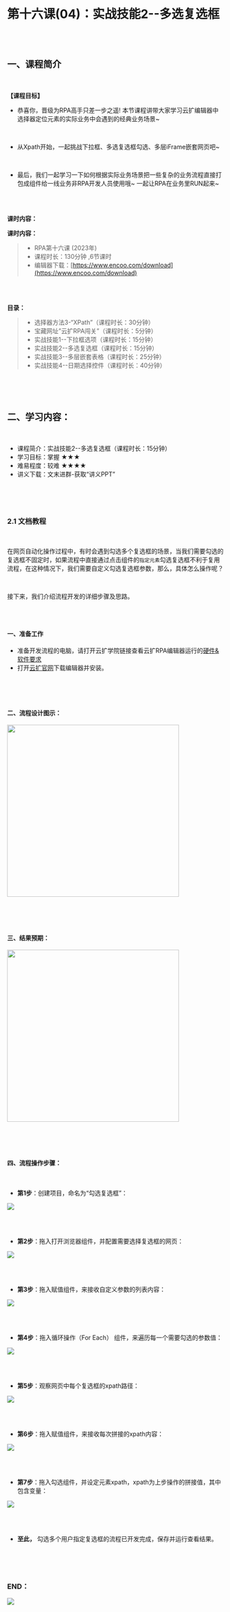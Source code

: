 # 第十六课(04)：实战技能2--多选复选框

<br><br>

## 一、课程简介

<br>

**【课程目标】**

* 恭喜你，晋级为RPA高手只差一步之遥! 本节课程讲带大家学习云扩编辑器中选择器定位元素的实际业务中会遇到的经典业务场景~ 

<br>

* 从Xpath开始，一起挑战下拉框、多选复选框勾选、多层iFrame嵌套网页吧~

<br>

* 最后，我们一起学习一下如何根据实际业务场景把一些复杂的业务流程直接打包成组件给一线业务非RPA开发人员使用哦~ 一起让RPA在业务里RUN起来~ 




<br><br>

**课时内容：**

**课时内容：**

> * RPA第十六课 (2023年)
> * 课程时长：130分钟 ,6节课时
> * 编辑器下载：[https://www.encoo.com/download](https://www.encoo.com/download)

<br><br>


**目录：**

> * 选择器方法3-“XPath”（课程时长：30分钟）
> * 宝藏网址”云扩RPA闯关”（课程时长：5分钟）
> * 实战技能1--下拉框选项（课程时长：15分钟）
> * 实战技能2--多选复选框（课程时长：15分钟）
> * 实战技能3--多层嵌套表格（课程时长：25分钟）
> * 实战技能4--日期选择控件（课程时长：40分钟）


<br><br><br>


##  二、学习内容：

<br>

* 课程简介：实战技能2--多选复选框（课程时长：15分钟）
* 学习目标：掌握 ★★★
* 难易程度：较难 ★★★★
* 讲义下载：文末进群-获取“讲义PPT”

<br><br><br>


### 2.1 文档教程 

<br>

在网页自动化操作过程中，有时会遇到勾选多个复选框的场景，当我们需要勾选的复选框不固定时，如果流程中直接通过点击组件的`指定元素`勾选复选框不利于复用流程，在这种情况下，我们需要自定义勾选复选框参数，那么，具体怎么操作呢？

<br>

接下来，我们介绍流程开发的详细步骤及思路。

<br><br>

#### 一、准备工作

* 准备开发流程的电脑，请打开云扩学院链接查看云扩RPA编辑器运行的[硬件&软件要求](https://academy.encoo.com/wiki/Studio/quickStart/HarewareAndSoftwareRequirements.md?%EF%BC%89%E3%80%82)
* 打开[云扩官网](https://www.encoo.com/)下载编辑器并安装。

<br><br><br>

#### 二、流程设计图示：

<img width = '400'  src ="https://doria-encooacademyimages.oss-cn-shanghai.aliyuncs.com/2023/02/02/16753307841565.jpg"/>

<br><br><br>

#### 三、结果预期：

<img width = '400'  src ="https://doria-encooacademyimages.oss-cn-shanghai.aliyuncs.com/2023/02/02/16753308202751.jpg"/>

<br><br><br>

#### 四、流程操作步骤：

<br>

* **第1步**：创建项目，命名为“勾选复选框”：

![](https://doria-encooacademyimages.oss-cn-shanghai.aliyuncs.com/2023/02/02/16753308622554.jpg)


<br><br>

* **第2步**：拖入打开浏览器组件，并配置需要选择复选框的网页：

![](https://doria-encooacademyimages.oss-cn-shanghai.aliyuncs.com/2023/02/02/16753308769994.jpg)

<br><br>

* **第3步**：拖入赋值组件，来接收自定义参数的列表内容：

![](https://doria-encooacademyimages.oss-cn-shanghai.aliyuncs.com/2023/02/02/16753308926590.jpg)

<br><br>


* **第4步**：拖入循环操作（For Each） 组件，来遍历每一个需要勾选的参数值：

![](https://doria-encooacademyimages.oss-cn-shanghai.aliyuncs.com/2023/02/02/16753309076399.jpg)


<br><br>

* **第5步**：观察网页中每个复选框的xpath路径：

![](https://doria-encooacademyimages.oss-cn-shanghai.aliyuncs.com/2023/02/02/16753309386162.jpg)


<br><br>

* **第6步**：拖入赋值组件，来接收每次拼接的xpath内容：

![](https://doria-encooacademyimages.oss-cn-shanghai.aliyuncs.com/2023/02/02/16753309561244.jpg)


<br><br>

* **第7步**：拖入勾选组件，并设定元素xpath，xpath为上步操作的拼接值，其中包含变量：

![](https://doria-encooacademyimages.oss-cn-shanghai.aliyuncs.com/2023/02/02/16753309953524.jpg)

<br><br>


* **至此，** 勾选多个用户指定复选框的流程已开发完成，保存并运行查看结果。

<br><br><br>

### END：

![](https://doria-encooacademyimages.oss-cn-shanghai.aliyuncs.com/2022/12/29/16723050031273.jpg)